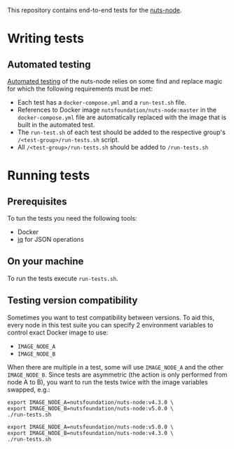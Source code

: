 This repository contains end-to-end tests for the [nuts-node](https://github.com/nuts-foundation/nuts-node).

# Writing tests
## Automated testing
[Automated testing](https://github.com/nuts-foundation/nuts-node/blob/master/.github/workflows/e2e-tests.yaml) of the nuts-node relies on some find and replace magic for which the following requirements must be met:

- Each test has a `docker-compose.yml` and a `run-test.sh` file. 
- References to Docker image `nutsfoundation/nuts-node:master` in the `docker-compose.yml` file are automatically replaced with the image that is built in the automated test.
- The `run-test.sh` of each test should be added to the respective group's `/<test-group>/run-tests.sh` script.
- All `/<test-group>/run-tests.sh` should be added to `/run-tests.sh`

# Running tests
## Prerequisites
To tun the tests you need the following tools:

- Docker
- [jq](https://stedolan.github.io/jq/) for JSON operations

## On your machine

To run the tests execute `run-tests.sh`.

## Testing version compatibility

Sometimes you want to test compatibility between versions. To aid this, every node in this test suite you can specify 2 environment variables to control exact Docker image to use:

- `IMAGE_NODE_A`
- `IMAGE_NODE_B`

When there are multiple in a test, some will use `IMAGE_NODE_A` and the other `IMAGE_NODE_B`.
Since tests are asymmetric (the action is only performed from node A to B), you want to run the tests twice with the image variables swapped, e.g.:

```shell
export IMAGE_NODE_A=nutsfoundation/nuts-node:v4.3.0 \
export IMAGE_NODE_B=nutsfoundation/nuts-node:v5.0.0 \
./run-tests.sh

export IMAGE_NODE_A=nutsfoundation/nuts-node:v5.0.0 \
export IMAGE_NODE_B=nutsfoundation/nuts-node:v4.3.0 \
./run-tests.sh
```